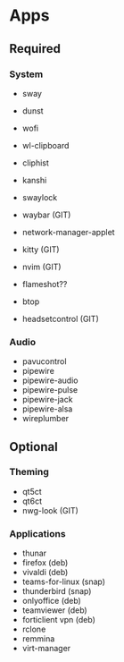# Apps

## Required

### System

- sway
- dunst

- wofi
- wl-clipboard
- cliphist
- kanshi
- swaylock
- waybar (GIT)

- network-manager-applet
- kitty (GIT)
- nvim (GIT)
- flameshot??
- btop
- headsetcontrol (GIT)

### Audio

- pavucontrol
- pipewire
- pipewire-audio
- pipewire-pulse
- pipewire-jack
- pipewire-alsa
- wireplumber

## Optional

### Theming

- qt5ct
- qt6ct
- nwg-look (GIT)

### Applications

- thunar
- firefox (deb)
- vivaldi (deb)
- teams-for-linux (snap)
- thunderbird (snap)
- onlyoffice (deb)
- teamviewer (deb)
- forticlient vpn (deb)
- rclone
- remmina
- virt-manager
